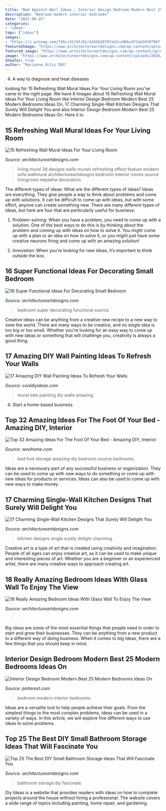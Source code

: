 ```yaml
---
title: "Bed Against Wall Ideas : Interior Design Bedroom Modern Best 25 Modern Bedrooms Ideas On"
description: "Bedroom modern interior bedrooms"
date: "2022-09-25"
categories:
- "ideas"
tags: ["ideas"]
images:
- "https://i.pinimg.com/736x/42/65/62/426562879fa32ca90bcdf2ab5078796f.jpg"
featuredImage: "https://www.architectureartdesigns.com/wp-content/uploads/2015/05/419.jpg"
featured_image: "https://www.architectureartdesigns.com/wp-content/uploads/2016/02/7-64.jpg"
image: "https://www.architectureartdesigns.com/wp-content/uploads/2016/02/7-64.jpg"
ShowToc: true
author: "Marianne Ortiz DDS"
---
```



4. A way to diagnose and treat diseases 

	

		
looking for 15 Refreshing Wall Mural Ideas For Your Living Room you've came to the right page. We have 8 Images about 15 Refreshing Wall Mural Ideas For Your Living Room like Interior Design Bedroom Modern Best 25 Modern Bedrooms Ideas On, 17 Charming Single-Wall Kitchen Designs That Surely Will Delight You and also Interior Design Bedroom Modern Best 25 Modern Bedrooms Ideas On. Here it is:
		
    
## 15 Refreshing Wall Mural Ideas For Your Living Room

<img loading=lazy src="https://www.architectureartdesigns.com/wp-content/uploads/2015/05/419.jpg" onerror="this.onerror=null;this.src='https://tse2.mm.bing.net/th?id=OIP.ZWrShS6bVR5jGWExsJVgrgHaHa&amp;pid=15.1';" alt="15 Refreshing Wall Mural Ideas For Your Living Room">

_Source: architectureartdesigns.com_

>living mural 3d designs walls murals refreshing effect feature modern sofa wallmural architectureartdesigns bedroom interior rooms source livingroom перейти decorators. 

	

The different types of ideas: What are the different types of ideas?
Ideas are everything. They give people a way to think about problems and come up with solutions. It can be difficult to come up with ideas, but with some effort, anyone can create something new. There are many different types of ideas, but here are four that are particularly useful for business:
1. Problem-solving: When you have a problem, you need to come up with a solution. One of the best ways to do this is by thinking about the problem and coming up with ideas on how to solve it. You might come up with a plan or an idea on how to solve it, or you might just have some creative neurons firing and come up with an amazing solution!

2. Innovation: When you’re looking for new ideas, it’s important to think outside the box.

    
## 16 Super Functional Ideas For Decorating Small Bedroom

<img loading=lazy src="http://www.architectureartdesigns.com/wp-content/uploads/2017/02/3-39-630x473.jpg" onerror="this.onerror=null;this.src='https://tse1.mm.bing.net/th?id=OIP.9mJrnkobsUTUM1T3OXiVlQHaFj&amp;pid=15.1';" alt="16 Super Functional Ideas For Decorating Small Bedroom">

_Source: architectureartdesigns.com_

>bedroom super decorating functional source. 

	

Creative ideas can be anything from a creative new recipe to a new way to view the world. There are many ways to be creative, and no single idea is too big or too small. Whether you're looking for an easy way to come up with new ideas or something that will challenge you, creativity is always a good thing.

    
## 17 Amazing DIY Wall Painting Ideas To Refresh Your Walls

<img loading=lazy src="http://cooldiyideas.com/wp-content/uploads/2015/07/Tree-Mural.jpg" onerror="this.onerror=null;this.src='https://tse2.mm.bing.net/th?id=OIP.TW7BOu4x3fj9FSCJ7lLnAgHaJ4&amp;pid=15.1';" alt="17 Amazing DIY Wall Painting Ideas To Refresh Your Walls">

_Source: cooldiyideas.com_

>mural tree painting diy walls amazing. 

	

4. Start a home-based business

    
## Top 32 Amazing Ideas For The Foot Of Your Bed - Amazing DIY, Interior

<img loading=lazy src="http://www.woohome.com/wp-content/uploads/2016/01/foot-of-the-bed-21.jpg" onerror="this.onerror=null;this.src='https://tse1.mm.bing.net/th?id=OIP.WdG3WzhjuZzG9Tv89AyU5AHaLK&amp;pid=15.1';" alt="Top 32 Amazing Ideas For The Foot Of Your Bed - Amazing DIY, Interior">

_Source: woohome.com_

>bed foot storage amazing diy bedroom source bedrooms. 

	

Ideas are a necessary part of any successful business or organization. They can be used to come up with new ways to do something or come up with new ideas for products or services. Ideas can also be used to come up with new ways to make money.

    
## 17 Charming Single-Wall Kitchen Designs That Surely Will Delight You

<img loading=lazy src="https://www.architectureartdesigns.com/wp-content/uploads/2016/02/7-64.jpg" onerror="this.onerror=null;this.src='https://tse1.mm.bing.net/th?id=OIP.rGB3v7JcNw7zqWPOxhdZ0wAAAA&amp;pid=15.1';" alt="17 Charming Single-Wall Kitchen Designs That Surely Will Delight You">

_Source: architectureartdesigns.com_

>kitchen designs single surely delight charming. 

	

Creative art is a type of art that is created using creativity and imagination. People of all ages can enjoy creative art, as it can be used to make unique and interesting pieces of art. Whether you are a beginner or an experienced artist, there are many creative ways to approach creating art.

    
## 18 Really Amazing Bedroom Ideas WIth Glass Wall To Enjoy The View

<img loading=lazy src="https://www.architectureartdesigns.com/wp-content/uploads/2015/09/1192-1024x728.jpg" onerror="this.onerror=null;this.src='https://tse2.mm.bing.net/th?id=OIP.M8PQSEN6kMj3MAoh9Wm8OAHaFQ&amp;pid=15.1';" alt="18 Really Amazing Bedroom Ideas WIth Glass Wall To Enjoy The View">

_Source: architectureartdesigns.com_

>. 

	

Big ideas are some of the most essential things that people need in order to start and grow their businesses. They can be anything from a new product to a different way of doing business. When it comes to big ideas, there are a few things that you should keep in mind. 

    
## Interior Design Bedroom Modern Best 25 Modern Bedrooms Ideas On

<img loading=lazy src="https://i.pinimg.com/736x/42/65/62/426562879fa32ca90bcdf2ab5078796f.jpg" onerror="this.onerror=null;this.src='https://tse3.mm.bing.net/th?id=OIP.PdJX_oTSmcNddROu7zLiMQHaLH&amp;pid=15.1';" alt="Interior Design Bedroom Modern Best 25 Modern Bedrooms Ideas On">

_Source: pinterest.com_

>bedroom modern interior bedrooms. 

	

Ideas are a versatile tool to help people achieve their goals. From the simplest things to the most complex problems, ideas can be used in a variety of ways. In this article, we will explore five different ways to use ideas to solve problems.

    
## Top 25 The Best DIY Small Bathroom Storage Ideas That Will Fascinate You

<img loading=lazy src="https://www.architectureartdesigns.com/wp-content/uploads/2015/01/99-630x840.jpg" onerror="this.onerror=null;this.src='https://tse2.mm.bing.net/th?id=OIP.3Lfe5Ayc1Bti37XksdQU-wHaJ4&amp;pid=15.1';" alt="Top 25 The Best DIY Small Bathroom Storage Ideas That Will Fascinate You">

_Source: architectureartdesigns.com_

>bathroom storage diy fascinate. 

	

Diy Ideas is a website that provides readers with ideas on how to complete projects around the house without hiring a professional. The website covers a wide range of topics including painting, home repair, and gardening. 

